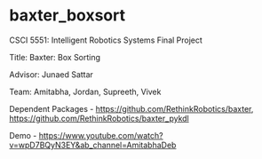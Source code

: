 # baxter_boxsort

CSCI 5551: Intelligent Robotics Systems Final Project

Title: Baxter: Box Sorting

Advisor: Junaed Sattar

Team: Amitabha, Jordan, Supreeth, Vivek

Dependent Packages - https://github.com/RethinkRobotics/baxter, https://github.com/RethinkRobotics/baxter_pykdl

Demo - https://www.youtube.com/watch?v=wpD7BQyN3EY&ab_channel=AmitabhaDeb
